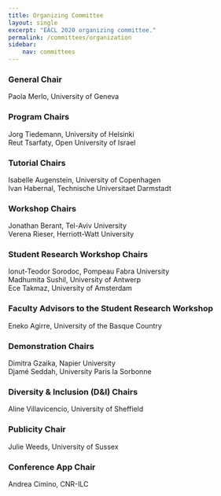 ```yaml
---
title: Organizing Committee
layout: single
excerpt: "EACL 2020 organizing committee."
permalink: /committees/organization
sidebar: 
    nav: committees 
---
```


<h3>General Chair</h3>
Paola Merlo, University of Geneva

<h3>Program Chairs</h3>
Jorg Tiedemann, University of Helsinki<br />
Reut Tsarfaty, Open University of Israel

<h3>Tutorial Chairs</h3>
Isabelle Augenstein, University of Copenhagen<br/>
Ivan Habernal, Technische Universitaet Darmstadt

<h3>Workshop Chairs</h3>
Jonathan Berant, Tel-Aviv University<br/>
Verena Rieser, Herriott-Watt University

<h3>Student Research Workshop Chairs</h3>
Ionut-Teodor Sorodoc, Pompeau Fabra University<br/>
Madhumita Sushil, University of Antwerp<br/>
Ece Takmaz, University of Amsterdam

<h3>Faculty Advisors to the Student Research Workshop</h3>
Eneko Agirre, University of the Basque Country

<h3>Demonstration Chairs</h3>
Dimitra Gzaika, Napier University<br/>
Djamé Seddah, University Paris la Sorbonne

<h3>Diversity &amp; Inclusion (D&amp;I) Chairs</h3>
Aline Villavicencio, University of Sheffield

<h3>Publicity Chair</h3>
Julie Weeds, University of Sussex

<h3>Conference App Chair</h3>
Andrea Cimino, CNR-ILC
